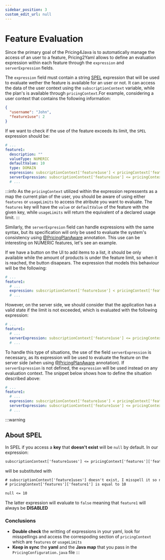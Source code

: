 ```yaml
---
sidebar_position: 3
custom_edit_url: null
---
```


# Feature Evaluation

Since the primary goal of the Pricing4Java is to automatically manage the access of an user to a feature, Pricing2Yaml allows to define an evaluation expression within each feature through the `expression` and `serverExpression` fields.

The `expression` field must contain a string [SPEL](https://docs.spring.io/spring-framework/docs/3.2.x/spring-framework-reference/html/expressions.html) expression that will be used to evaluate wether the feature is available for an user or not. It can access the data of the user context using the `subscriptionContext` variable, while the plan's is available through `pricingContext`.For example, considering a user context that contains the following information:

```json
{
  "username": "John",
  "feature1use": 2
}
```

If we want to check if the use of the feature exceeds its limit, the `SPEL` expression should be:

```yaml
# ...
feature1:
  description: ""
  valueType: NUMERIC
  defaultValue: 10
  type: DOMAIN
  expression: subscriptionContext['feature1use'] < pricingContext['features']['feature1']
  serverExpression: subscriptionContext['feature1use'] <= pricingContext['features']['feature1']
  # ...
```

:::info
As the `pricingContext` utilized within the expression repressents as a map the current plan of the user, you should be aware of using either `features` or `usageLimits` to access the atribute you want to evaluate. The `features` key will have the `value` or `defaultValue` of the feature with the given key, while `usageLimits` will return the equivalent of a declared usage limit.
:::

Similarly, the `serverExpresion` field can handle expressions with the same syntax, but its specification will only be used to evaluate the system's consistency using [@PricingPlanAware](../../Pricing4SaaS/Pricing4Java/pricingplan-aware.md) annotation. This use can be interesting on NUMERIC features, let's see an example.

If we have a button on the UI to add items to a list, it should be only available while the amount of products is under the feature limit, so when it is reached, the button disapears. The expression that models this behaviour will be the following:

```yaml
# ...
feature1:
  # ...
  expression: subscriptionContext['feature1use'] < pricingContext['features']['feature1']
  # ...
```

However, on the server side, we should consider that the application has a valid state if the limit is not exceeded, which is evaluated with the following expression:

```yaml
# ...
feature1:
  # ...
  serverExpression: subscriptionContext['feature1use'] <= pricingContext['features']['feature1']
  # ...
```

To handle this type of situations, the use of the field `serverExpression` is necessary, as its expression will be used to evaluate the feature on the server side (when using [@PricingPlanAware](../../Pricing4SaaS/Pricing4Java/pricingplan-aware.md) annotation). If `serverEspression` is not defined, the `expression` will be used instead on any evaluation context. The snippet below shows how to define the situation described above:

```yaml
# ...
feature1:
  # ...
  expression: subscriptionContext['feature1use'] < pricingContext['features']['feature1']
  serverExpression: subscriptionContext['feature1use'] <= pricingContext['features']['feature1']
  # ...
```

:::warning
## About SPEL

In SPEL if you access a **key** that **doesn't exist** will be `null` by default. In our expression:

```txt
subscriptionContext['feature1uses'] <= pricingContext['features']['feature1']
```

will be substituted with

```txt
# subscriptionContext['feature1uses'] doesn't exist, I misspell it so null
# pricingContext['features']['feature1'] is equal to 10

null <= 10
```

The latter expression will evaluate to `false` meaning that `feature1` will always be **DISABLED**

### Conclusions

- **Double check** the writting of expressions in your yaml, look for misspellings and access the correspoding section
  of `pricingContext` which are `features` or `usageLimits`
- **Keep in sync** the **yaml** and the **Java map** that you pass in the `PricingConfiguration.java` file
:::